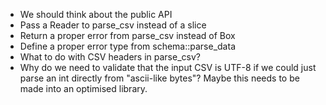 - We should think about the public API
- Pass a Reader to parse_csv instead of a slice
- Return a proper error from parse_csv instead of Box<Error>
- Define a proper error type from schema::parse_data
- What to do with CSV headers in parse_csv?
- Why do we need to validate that the input CSV is UTF-8
if we could just parse an int directly from "ascii-like bytes"?
Maybe this needs to be made into an optimised library.
